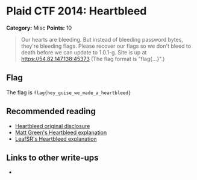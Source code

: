 # Plaid CTF 2014: Heartbleed

**Category:** Misc
**Points:** 10

> Our hearts are bleeding. But instead of bleeding password bytes, they're bleeding flags. Please recover our flags so we don't bleed to death before we can update to 1.0.1-g. Site is up at https://54.82.147.138:45373
> (The flag format is "flag{...}".)

## Flag
The flag is `flag{hey_guise_we_made_a_heartbleed}`

## Recommended reading
* [Heartbleed original disclosure](http://heartbleed.com)
* [Matt Green's Heartbleed explanation](http://blog.cryptographyengineering.com/2014/04/attack-of-week-openssl-heartbleed.html)
* [LeafSR's Heartbleed explanation](http://blog.leafsr.com/2014/04/11/my-heart-is-ok-but-my-eyes-are-bleeding/)

## Links to other write-ups
* <NONE>
